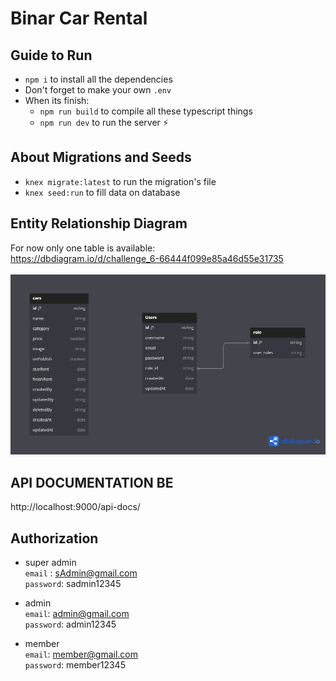 # Binar Car Rental

## Guide to Run 
* `npm i` to install all the dependencies
* Don't forget to make your own `.env`
* When its finish:
    * `npm run build` to compile all these typescript things
    * `npm run dev` to run the server ⚡

## About Migrations and Seeds
* `knex migrate:latest` to run the migration's file
* `knex seed:run` to fill data on database

## Entity Relationship Diagram

For now only one table is available: <br>
https://dbdiagram.io/d/challenge_6-66444f099e85a46d55e31735 <br> <br>
![Table Car](challenge_6.png) <br>

## API DOCUMENTATION BE
http://localhost:9000/api-docs/

## Authorization
* super admin\
  `email` : sAdmin@gmail.com\
  `password`: sadmin12345
  
* admin\
  `email`: admin@gmail.com\
  `password`: admin12345

* member\
  `email`: member@gmail.com\
  `password`: member12345
